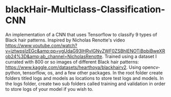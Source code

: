 # blackHair-Multiclass-Classification-CNN
An implementation of a CNN that uses Tensorflow to classify 9 types of Black hair patterns. Inspired by  Nicholas Renotte's video https://www.youtube.com/watch?v=jztwpsIzEGc&amp;pp=ygUdaG93IHRvIGNyZWF0ZSBhIENOTiBpbiBweXRob24%3D&amp;ab_channel=NicholasRenotte. Trained using a dataset I currated with 800 or so images of different Black hair patterns: https://www.kaggle.com/datasets/hearthoya/blackhairv2. Using opencv-python, tensorflow, os, and a few other packages. In the root folder create folders titled logs and models as locations to store test logs and models. In the logs folder, create two sub folders called training and validation in order to store logs of your model if you wish to.
